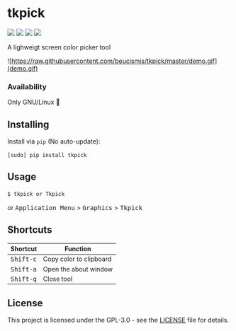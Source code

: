# tkpick
<a href="https://pypi.org/project/tkpick"><img src="https://img.shields.io/pypi/v/tkpick?style=flat"></a> <img src="https://img.shields.io/pypi/pyversions/tkpick?style=flat"> <img src="https://img.shields.io/pypi/l/tkpick"> <img src="https://img.shields.io/badge/style-black-black?style=flat">

 A lighweigt screen color picker tool

![https://raw.githubusercontent.com/beucismis/tkpick/master/demo.gif](demo.gif)

### Availability
Only GNU/Linux 🐧

## Installing

Install via `pip` (No auto-update):

```
[sudo] pip install tkpick
```

## Usage

```sh
$ tkpick or Tkpick
```

or <kbd>Application Menu</kbd> > <kbd>Graphics</kbd> > <kbd>Tkpick</kbd>

## Shortcuts

Shortcut | Function
--- | ---
<kbd>Shift-c</kbd> | Copy color to clipboard
<kbd>Shift-a</kbd> | Open the about window
<kbd>Shift-q</kbd> | Close tool

## License
This project is licensed under the GPL-3.0 - see the [LICENSE](LICENSE) file for details.
